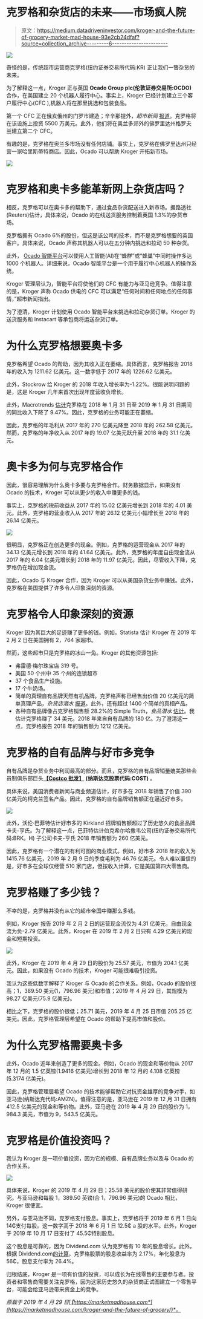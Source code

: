 # 克罗格和杂货店的未来——市场疯人院

> 原文：<https://medium.datadriveninvestor.com/kroger-and-the-future-of-grocery-market-mad-house-93e2cb24dfaf?source=collection_archive---------6----------------------->

[![](img/b4ece80c861d0f15f50d0e84034db1f2.png)](http://www.track.datadriveninvestor.com/1B9E)

奇怪的是，传统超市运营商克罗格(纽约证券交易所代码:KR) 正让我们一瞥杂货的未来。

为了解释这一点，Kroger 正与英国 **Ocado Group plc(伦敦证券交易所:OCDO)** 合作，在美国建立 20 个机器人履行中心。事实上，Kroger 已经计划建立三个客户履行中心(CFC ),机器人将在那里挑选和包装食品。

第一个 CFC 正在俄亥俄州的门罗市建造；辛辛那提外，*超市新闻* [报道](https://www.supermarketnews.com/online-retail/kroger-unveils-two-more-ocado-automated-warehouses)。克罗格将在该设施上投资 5500 万美元。此外，他们将在奥兰多郊外的佛罗里达州格罗夫兰建立第二个 CFC。

有趣的是，克罗格在奥兰多市场没有任何店铺。事实上，克罗格在佛罗里达州只经营一家哈里斯蒂特商店。因此，Ocado 可以帮助 Kroger 开拓新市场。

![](img/34e05139fcf82dae16987160931e42f9.png)

# 克罗格和奥卡多能革新网上杂货店吗？

相反，克罗格可以在奥卡多的帮助下，通过食品杂货配送进入新市场。据路透社(Reuters)估计，具体来说，Ocado 的在线送货服务控制着英国 1.3%的杂货市场。

克罗格拥有 Ocado 6%的股份，但这是该公司的技术，而不是克罗格想要的英国客户。具体来说，Ocado 声称其机器人可以在五分钟内挑选和拉动 50 种杂货。

此外， [Ocado 智能平台](https://www.ocadoengineering.com/applications)可以使用人工智能(AI)在“蜂群”或“蜂巢”中同时操作多达 1000 个机器人。详细来说，Ocado 智能平台是一个用于履行中心机器人的操作系统。

Kroger 管理层认为，智能平台将使他们的 CFC 有能力与亚马逊竞争。值得注意的是，Kroger 声称 Ocado 供电的 CFC 可以满足“任何时间和任何地点的任何事情，”超市新闻指出。

为了澄清，Kroger 计划使用 Ocado 智能平台来挑选和拉动杂货订单。Kroger 的送货服务和 Instacart 等承包商将运送杂货订单。

# 为什么克罗格想要奥卡多

克罗格希望 Ocado 的帮助，因为其收入正在萎缩。具体而言，克罗格报告 2018 年的收入为 1211.62 亿美元。这一数字低于 2017 年的 1226.62 亿美元。

此外，Stockrow 给 Kroger 的 2018 年收入增长率为-1.22%。很能说明问题的是，这是 Kroger 几年来首次出现年度营收负增长。

此外，Macrotrends [估计](https://www.macrotrends.net/stocks/charts/KR/kroger/revenue)克罗格在 2018 年 1 月 31 日至 2019 年 1 月 31 日期间的同比收入下降了 9.47%。因此，克罗格的业务可能正在萎缩。

因此，克罗格的年毛利从 2017 年的 270 亿美元降至 2018 年的 262.58 亿美元。然而，克罗格的年净收入从 2017 年的 19.07 亿美元跃升至 2018 年的 31.1 亿美元。

# 奥卡多为何与克罗格合作

因此，很容易理解为什么奥卡多要与克罗格合作。财务数据显示，如果没有 Ocado 的技术，Kroger 可以从更少的收入中赚更多的钱。

事实上，克罗格的税前收益从 2017 年的 15.02 亿美元增长到 2018 年的 4.01 美元。此外，克罗格的营业收入从 2017 年的 26.12 亿美元小幅增长至 2018 年的 26.14 亿美元。

![](img/bba4bb3d78f55374c81a72b898194ce1.png)

很明显，克罗格正在创造更多的现金。例如，克罗格的运营现金从 2017 年的 34.13 亿美元增长到 2018 年的 41.64 亿美元。此外，克罗格的年度自由现金流从 2017 年的 6.04 亿美元增长到 2018 年的 11.97 亿美元。因此，尽管收入下降，克罗格仍在增加现金流。

因此，Ocado 与 Kroger 合作，因为 Kroger 可以从美国杂货业务中赚钱。此外，克罗格在美国提供了许多令人印象深刻的资源。

# 克罗格令人印象深刻的资源

Kroger 因为其巨大的足迹赚了更多的钱。例如，Statista 估计 Kroger 在 2019 年 2 月 2 日在美国拥有 2，764 家超市。

然而，这些超市只是克罗格的冰山一角。Kroger 的其他资源包括:

*   弗雷德·梅尔珠宝店 319 号。
*   美国 50 个州中 35 个州的连锁超市
*   37 个食品生产设施。
*   17 个牛奶场。
*   简单的真理自有品牌天然有机品牌。克罗格声称已经售出价值 20 亿美元的简单真理产品，*杂货店潜水* [报道](https://www.grocerydive.com/news/grocery--krogers-simple-truth-brand-tops-2b-in-annual-sales/534300/)。此外，还有超过 1400 个简单的真相产品。
*   各种自有品牌像占克罗格销售额 28.2%的 Simple Truth，*食品潜水* [估计](https://www.grocerydive.com/news/grocery--krogers-simple-truth-brand-tops-2b-in-annual-sales/534300/)。我估计克罗格赚了 34 美元。2018 年来自自有品牌的 180 亿。为了澄清这一点，克罗格报告 2018 年的销售额为 1212 亿美元。

# 克罗格的自有品牌与好市多竞争

自有品牌是杂货业务中利润最高的部分。而且，克罗格的自有品牌销量媲美那些会员制俱乐部巨头[**【Costco 批发】**](https://marketmadhouse.com/costco-makes-money-but-is-it-amazon-proof/) **(纳斯达克股票代码:COST)** 。

具体来说，美国消费者新闻与商业频道估计，好市多在 2018 年销售了价值 390 亿美元的柯克兰签名产品。因此，克罗格的自有品牌销售额正在逼近好市多。

![](img/91a59589064d3bfad631396e00506e2a.png)

此外，沃伦·巴菲特估计好市多的 Kirkland 招牌销售额超过了历史悠久的食品品牌卡夫-亨氏。为了解释这一点，巴菲特估计伯克希尔哈撒韦公司(纽约证券交易所代码:BRK。H) 子公司卡夫-亨氏 2018 年销售额为 260 亿美元。

因此，克罗格有一个潜在的有利可图的商业模式。例如，好市多 2018 年的收入为 1415.76 亿美元，2019 年 2 月 9 日的季度毛利为 46.76 亿美元。令人难以置信的是，好市多在全球仅经营 510 家门店，但按收入计算，它是美国第四大零售商。

# 克罗格赚了多少钱？

不幸的是，克罗格并没有从它的超市帝国中赚那么多钱。

例如，Kroger 报告 2019 年 2 月 2 日的运营现金流仅为 4.31 亿美元，自由现金流为负-2.79 亿美元。此外，Kroger 在 2019 年 2 月 2 日只有 4.29 亿美元的现金和短期投资。

![](img/999d357883a051f133537effda40059e.png)

此外，Kroger 在 2019 年 4 月 29 日的股价为 25.57 美元，市值为 204.1 亿美元。因此，如果没有 Ocado 的技术，Kroger 可能很难吸引投资。

我认为这些低数字解释了 Kroger 与 Ocado 的合作关系。例如，Ocado 的股价很高；1，389.50 美元(1，796.96 美元)和市值；2019 年 4 月 29 日，其规模为 98.27 亿美元(75.9 亿美元)。

相比之下，克罗格的股价很低；25.71 美元，2019 年 4 月 25 日市值 205.25 亿美元。因此，克罗格管理层希望在 Ocado 的帮助下提高市值和股价。

# 为什么克罗格需要奥卡多

此外，Ocado 近年来创造了更多的现金。例如，Ocado 的现金和等价物从 2017 年 12 月的 1.5 亿英镑(1.9416 亿美元)增长到 2018 年 12 月的 4.108 亿英镑(5.3174 亿美元)。

因此，克罗格管理层希望 Ocado 的技术能够帮助它对抗资金雄厚的竞争对手，如亚马逊(纳斯达克代码:AMZN)。值得注意的是，亚马逊在 2019 年 12 月 31 日拥有 412.5 亿美元的现金和等价物。此外，亚马逊在 2019 年 4 月 29 日的股价为 1，984.3 美元，市值为 9，543.5 亿美元。

# 克罗格是价值投资吗？

我认为 Kroger 是一项价值投资，因为它的规模、自有品牌业务以及与 Ocado 的合作关系。

![](img/6143eae46d315dcf90772a71ab231054.png)

具体来说，Kroger 的 2019 年 4 月 29 日；25.58 美元的股价使其非常值得研究。与亚马逊和每股 1，389.50 英镑(合 1，796.96 美元)的 Ocado 相比，Kroger 很便宜。

另外，与亚马逊不同，克罗格支付股息。事实上，克罗格将于 2019 年 6 月 1 日向 14₵支付每股。这一数字高于 2018 年 6 月 1 日 12.5₵ a 股的水平。此外，Kroger 于 2019 年 10 月 17 日支付了 45.5₵特别股息。

这个股息是可靠的，因为 Dividend.com 认为克罗格有 10 年的股息增长。此外，根据 Dividend.com[的计算](https://www.dividend.com/dividend-stocks/services/grocery-stores/kr-kroger/)，克罗格股票的股息收益率为 2.17%，年化股息为 56₵，股息支付率为 26.4%。

归根结底，Kroger 是一项有价值的投资，可以成长为在线零售的主要参与者。投资者和零售商需要关注克罗格，因为这家历史悠久的杂货商正试图建立一个零售平台，可能会给亚马逊带来资金上的竞争。

*原载于 2019 年 4 月 29 日*[*【https://marketmadhouse.com*](https://marketmadhouse.com/kroger-and-the-future-of-grocery/)*。*